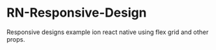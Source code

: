 # RN-Responsive-Design
Responsive designs example ion react native using flex grid and other props.
